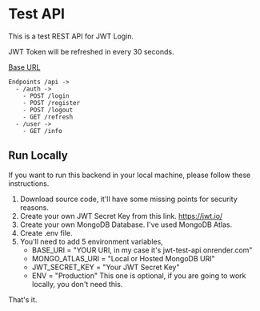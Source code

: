 # Test API

This is a test REST API for JWT Login.

JWT Token will be refreshed in every 30 seconds.

[Base URL](https://jwt-test-api.onrender.com)

```
Endpoints /api ->
  - /auth ->
    - POST /login
    - POST /register
    - POST /logout
    - GET /refresh
  - /user ->
    - GET /info
```

## Run Locally

If you want to run this backend in your local machine, please follow these instructions.

1. Download source code, it'll have some missing points for security reasons.
2. Create your own JWT Secret Key from this link. https://jwt.io/
3. Create your own MongoDB Database. I've used MongoDB Atlas.
4. Create .env file.
5. You'll need to add 5 environment variables,
    - BASE_URI = "YOUR URI, in my case it's jwt-test-api.onrender.com"
    - MONGO_ATLAS_URI = "Local or Hosted MongoDB URI"
    - JWT_SECRET_KEY = "Your JWT Secret Key"
    - ENV = "Production" This one is optional, if you are going to work locally, you don't need this.

That's it.